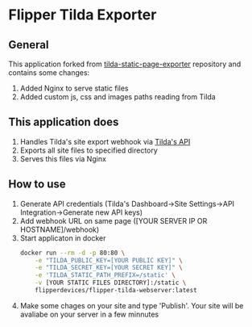 # Flipper Tilda Exporter

## General
This application forked from [tilda-static-page-exporter](https://github.com/FallenChromium/tilda-static-page-exporter) repository and contains some changes:
1. Added Nginx to serve static files
2. Added custom js, css and images paths reading from Tilda

## This application does
1. Handles Tilda's site export webhook via [Tilda's API](https://help.tilda.cc/api)
2. Exports all site files to specified directory
3. Serves this files via Nginx

## How to use
1. Generate API credentials (Tilda's Dashboard->Site Settings->API Integration->Generate new API keys)
2. Add webhook URL on same page ([YOUR SERVER IP OR HOSTNAME]/webhook)
3. Start applicaton in docker
    ```bash
    docker run --rm -d -p 80:80 \
        -e "TILDA_PUBLIC_KEY=[YOUR PUBLIC KEY]" \
        -e "TILDA_SECRET_KEY=[YOUR SECRET KEY]" \
        -e 'TILDA_STATIC_PATH_PREFIX=/static' \
        -v [YOUR STATIC FILES DIRECTORY]:/static \
        flipperdevices/flipper-tilda-webserver:latest
    ```
4. Make some chages on your site and type 'Publish'. Your site will be avaliabe on your server in a few minnutes
